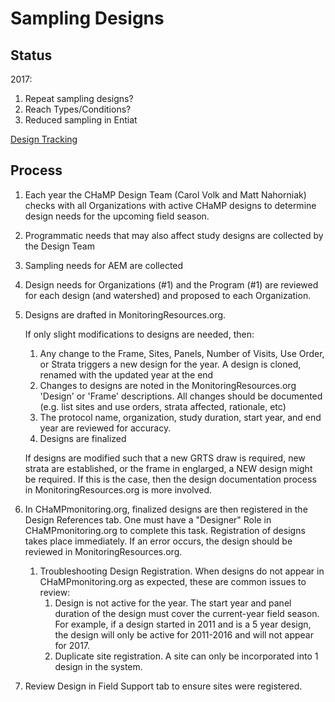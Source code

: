 # Sampling Designs

## Status

2017:

1. Repeat sampling designs? 
2. Reach Types/Conditions?
3. Reduced sampling in Entiat



[Design Tracking](https://docs.google.com/spreadsheets/d/1FdUHUPBIRm5FxJNf6RY84oyeMKRgcwPNWDX1B3NQ6Vw/edit?usp=sharing_)



## Process

1. Each year the CHaMP Design Team (Carol Volk and Matt Nahorniak) checks with all Organizations with active CHaMP designs to determine design needs for the upcoming field season.

2. Programmatic needs that may also affect study designs are collected by the Design Team

3. Sampling needs for AEM are collected

4. Design needs for Organizations (#1) and the Program (#1) are reviewed for each design (and watershed) and proposed to each Organization.

5. Designs are drafted in MonitoringResources.org.  

   If only slight modifications to designs are needed, then:

   1. Any change to the Frame, Sites, Panels, Number of Visits, Use Order, or Strata triggers a new design for the year.  A design is cloned, renamed with the updated year at the end
   2. Changes to designs are noted in the MonitoringResources.org 'Design' or 'Frame' descriptions.  All changes should be documented (e.g. list sites and use orders, strata affected, rationale, etc) 
   3. The protocol name, organization, study duration, start year, and end year are reviewed for accuracy.
   4. Designs are finalized

   If designs are modified such that a new GRTS draw is required, new strata are established, or the frame in englarged, a NEW design might be required.  If this is the case, then the design documentation process in MonitoringResources.org is more involved.

6. In CHaMPmonitoring.org, finalized designs are then registered in the Design References tab.  One must have a "Designer" Role in CHaMPmonitoring.org to complete this task.  Registration of designs takes place immediately.  If an error occurs, the design should be reviewed in MonitoringResources.org. 

   1. Troubleshooting Design Registration. When designs do not appear in CHaMPmonitoring.org as expected, these are common issues to review:
      1. Design is not active for the year. The start year and panel duration of the design must cover the current-year field season.  For example, if a design started in 2011 and is a 5 year design, the design will only be active for 2011-2016 and will not appear for 2017.
      2. Duplicate site registration.  A site can only be incorporated into 1 design in the system.


1. Review Design in Field Support tab to ensure sites were registered.





 
